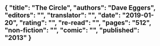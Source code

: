 {
 "title": "The Circle",
 "authors": "Dave Eggers",
 "editors": "",
 "translator": "",
 "date": "2019-01-20",
 "rating": "",
 "re-read": "",
 "pages": "512",
 "non-fiction": "",
 "comic": "",
 "published": "2013"
}
---

